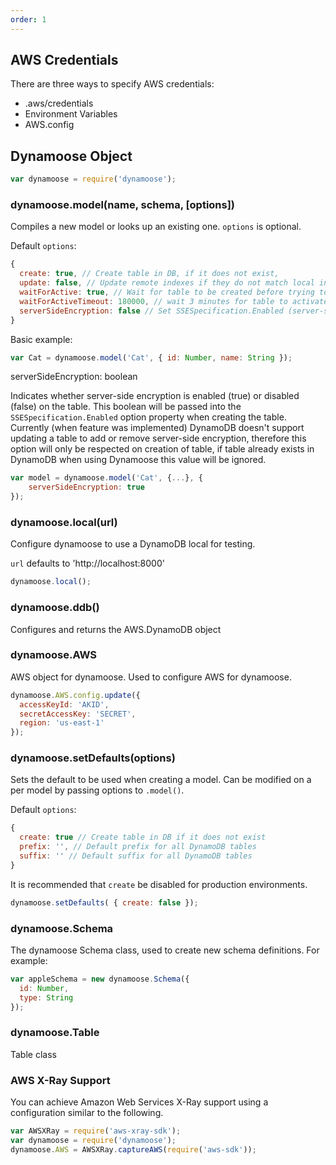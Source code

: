 ```yaml
---
order: 1
---
```


## AWS Credentials

There are three ways to specify AWS credentials:

  - .aws/credentials
  - Environment Variables
  - AWS.config

## Dynamoose Object

```js
var dynamoose = require('dynamoose');
```

### dynamoose.model(name, schema, [options])

Compiles a new model or looks up an existing one. `options` is optional.

Default `options`:

```js
{
  create: true, // Create table in DB, if it does not exist,
  update: false, // Update remote indexes if they do not match local index structure
  waitForActive: true, // Wait for table to be created before trying to use it
  waitForActiveTimeout: 180000, // wait 3 minutes for table to activate
  serverSideEncryption: false // Set SSESpecification.Enabled (server-side encryption) to true or false (default: true)
}
```

Basic example:

```js
var Cat = dynamoose.model('Cat', { id: Number, name: String });
```

serverSideEncryption: boolean

Indicates whether server-side encryption is enabled (true) or disabled (false) on the table. This boolean will be passed into the `SSESpecification.Enabled` option property when creating the table. Currently (when feature was implemented) DynamoDB doesn't support updating a table to add or remove server-side encryption, therefore this option will only be respected on creation of table, if table already exists in DynamoDB when using Dynamoose this value will be ignored.

```js
var model = dynamoose.model('Cat', {...}, {
	serverSideEncryption: true
});
```

### dynamoose.local(url)

Configure dynamoose to use a DynamoDB local for testing.

`url` defaults to 'http://localhost:8000'

```js
dynamoose.local();
```

### dynamoose.ddb()

Configures and returns the AWS.DynamoDB object

### dynamoose.AWS

AWS object for dynamoose.  Used to configure AWS for dynamoose.

```js
dynamoose.AWS.config.update({
  accessKeyId: 'AKID',
  secretAccessKey: 'SECRET',
  region: 'us-east-1'
});
```

### dynamoose.setDefaults(options)

Sets the default to be used when creating a model. Can be modified on a per model by passing options to `.model()`.

Default `options`:

```js
{
  create: true // Create table in DB if it does not exist
  prefix: '', // Default prefix for all DynamoDB tables
  suffix: '' // Default suffix for all DynamoDB tables
}
```

It is recommended that `create` be disabled for production environments.

```js
dynamoose.setDefaults( { create: false });
```

### dynamoose.Schema

The dynamoose Schema class, used to create new schema definitions. For example:

```js
var appleSchema = new dynamoose.Schema({
  id: Number, 
  type: String
});
```

### dynamoose.Table

Table class

### AWS X-Ray Support

You can achieve Amazon Web Services X-Ray support using a configuration similar to the following.

```js
var AWSXRay = require('aws-xray-sdk');
var dynamoose = require('dynamoose');
dynamoose.AWS = AWSXRay.captureAWS(require('aws-sdk'));
```
